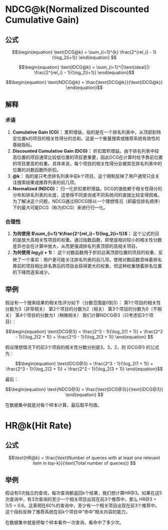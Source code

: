 # NDCG@k(Normalized Discounted Cumulative Gain)

## 公式

$$\begin{equation}
\text{DCG@k} = \sum_{i=1}^{k} \frac{2^{rel_i} - 1}{\log_2(i+1)}
\end{equation}
$$

$$\begin{equation}
\text{IDCG@k} = \sum_{i=1}^{|\text{ideal}|} \frac{2^{rel_i} - 1}{\log_2(i+1)}
\end{equation}$$

$$\begin{equation}
\text{NDCG@k} = \frac{\text{DCG@k}}{\text{IDCG@k}}
\end{equation}$$

## 解释

### 术语

1. **Cumulative Gain (CG)：** 累积增益，指的是在一个排名列表中，从顶部到特定位置k的项目的相关性得分的总和。这是一个衡量搜索或推荐系统有效性的基础指标。
2. **Discounted Cumulative Gain (DCG)：** 折扣累积增益。由于排名列表中较高位置的项目通常比较低位置的项目更重要，因此DCG在计算时给予靠前位置的项目更高的权重。具体来说，每个项目的相关性得分会被其在排名列表中的位置的对数函数所折扣。
3. **@k：** 指的是只考虑排名列表中前k个项目。这个限制反映了用户通常只会关注搜索结果或推荐列表的前几项。
4. **Normalized (NDCG)：** 归一化折扣累积增益。DCG的值依赖于相关性得分的分布和排名列表的长度，这使得不同查询或不同系统间的直接比较变得困难。为了解决这个问题，NDCG通过将DCG除以一个理想情况（即最佳排名顺序）下的最大可能DCG（称为IDCG）来进行归一化。

### 合理性

1. **为何使用 $\sum_{i=1}^k\frac{2^{rel_i}−1}{log_2(i+1)}$：** 这个公式的目的是放大高相关性项目的权重。通过指数函数，即使是相对较小的相关性分数差异也会在计算中放大，从而更强调排名列表顶部的高相关项目。
2. **为何使用 $log⁡_2(i+1)$：** 这个对数函数用于折扣远离顶部位置的项目的权重，反映了一个事实：用户更可能关注排名列表的前几项。使用对数函数意味着排名靠前的项目相比排名靠后的项目会获得更大的权重，但这种权重随着排名位置的下降而逐渐减少。

## 举例

假设有一个搜索结果的相关性评分如下（分数范围是0到3）： 第1个项目的相关性分数为3（非常相关） 第2个项目的分数为2（相关） 第3个项目的分数为0（不相关） 第4个项目的分数为1（稍微相关） 我们计算NDCG@3（只考虑前3个项目）：

$$\begin{equation}
\text{DCG@3} = \frac{2^3 - 1}{\log_2(1 + 1)} + \frac{2^2 - 1}{\log_2(2 + 1)} + \frac{2^0 - 1}{\log_2(3 + 1)}
\end{equation}
$$

假设理想情况下的前3个项目的相关性分数分别是3，3，2，则 IDCG@3 的公式为：  

$$\begin{equation}
\text{IDCG@3} = \frac{2^3 - 1}{\log_2(1 + 1)} + \frac{2^3 - 1}{\log_2(2 + 1)} + \frac{2^2 - 1}{\log_2(3 + 1)}
\end{equation}$$

最后：

$$\begin{equation}
\text{NDCG@3} = \frac{\text{DCG@3}}{\text{IDCG@3}}
\end{equation}
$$

在数据集中就是对每个样本计算，最后取平均值。

# HR@k(Hit Rate)

## 公式

$$\text{HR@k} = \frac{\text{Number of queries with at least one relevant item in top-k}}{\text{Total number of queries}}
$$

## 举例

假设有5次独立的查询，每次查询都返回k个结果，我们想计算HR@3。如果在这5次查询中，有3次查询的至少一个相关项目出现在前3个推荐中，那么 HR@3 = 3/5 = 0.6。这表明在60%的查询中，至少有一个相关项目出现在前3个推荐中。这个指标反映了推荐系统在前k个项目中“命中”相关内容的能力。

在数据集中就是把每个样本看作一次查询，看命中了多少次。